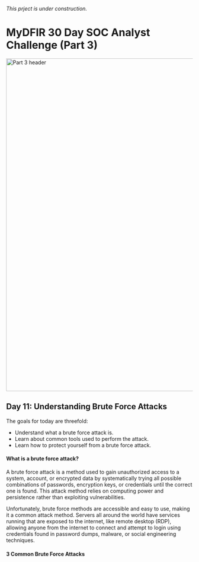 *This prject is under construction.*

# MyDFIR 30 Day SOC Analyst Challenge (Part 3)

<img width="896" alt="Part 3 header" src="https://github.com/user-attachments/assets/17f0ae1b-4141-4628-8309-1db3531a52c5">

## Day 11: Understanding Brute Force Attacks
The goals for today are threefold:
* Understand what a brute force attack is.
* Learn about common tools used to perform the attack.
* Learn how to protect yourself from a brute force attack.

#### What is a brute force attack?
A brute force attack is a method used to gain unauthorized access to a system, account, or encrypted data by systematically trying all possible combinations of passwords, encryption keys, or credentials until the correct one is found. This attack method relies on computing power and persistence rather than exploiting vulnerabilities.

Unfortunately, brute force methods are accessible and easy to use, making it a common attack method. Servers all around the world have services running that are exposed to the internet, like remote desktop (RDP), allowing anyone from the internet to connect and attempt to login using credentials found in password dumps, malware, or social engineering techniques. 

#### 3 Common Brute Force Attacks
